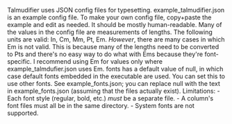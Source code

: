 Talmudifier uses JSON config files for typesetting. example_talmudifier.json is an example config file. To make your own config file, copy+paste the example and edit as needed. It should be mostly human-readable. Many of the values in the config file are measurements of lengths. The following units are valid: In, Cm, Mm, Pt, Em. *However*, there are many cases in which Em is not valid. This is because many of the lengths need to be converted to Pts and there's no easy way to do what with Ems because they're font-specific. I recommend using Em for values only where example_talmdufier.json uses Em. fonts has a default value of null, in which case default fonts embedded in the executable are used. You can set this to use other fonts. See example_fonts.json; you can replace null with the text in example_fonts.json (assuming that the files actually exist). Limitations: - Each font style (regular, bold, etc.) *must* be a separate file. - A column's font files must all be in the same directory. - System fonts are not supported.